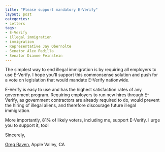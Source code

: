 ```yaml
---
title: "Please support mandatory E-Verify"
layout: post
categories:
- Letters
tags:
- E-Verify
- illegal immigration
- immigration
- Representative Jay Obernolte
- Senator Alex Padilla
- Senator Dianne Feinstein
---
```


The simplest way to end illegal immigration is by requiring all employers to use E-Verify. I hope you'll support this commonsense solution and push for a vote on legislation that would mandate E-Verify nationwide.

E-Verify is easy to use and has the highest satisfaction rates of any government program. Requiring employers to run new hires through E-Verify, as government contractors are already required to do, would prevent the hiring of illegal aliens, and therefore discourage future illegal immigration.

More importantly, 81% of likely voters, including me, support E-Verify. I urge you to support it, too!

Sincerely,

[Greg Raven](https://www.gregraven.org/), Apple Valley, CA